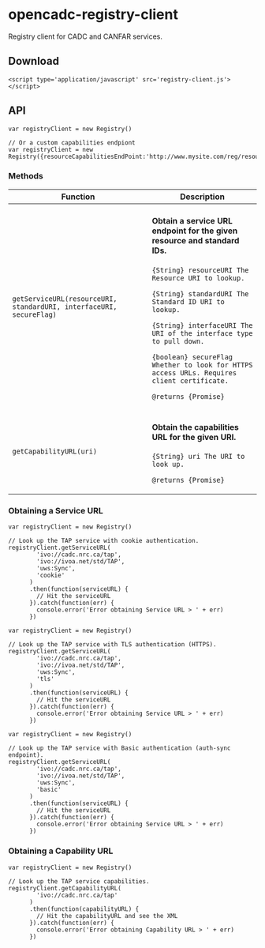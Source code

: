 # opencadc-registry-client

Registry client for CADC and CANFAR services.

## Download

```
<script type='application/javascript' src='registry-client.js'></script>
```

## API

```
var registryClient = new Registry()

// Or a custom capabilities endpiont
var registryClient = new Registry({resourceCapabilitiesEndPoint:'http://www.mysite.com/reg/resources'})
```

### Methods

| Function                                                            | Description                                                                                                                                                                                                                                                                                                                                                                                                       |
| ------------------------------------------------------------------- | ----------------------------------------------------------------------------------------------------------------------------------------------------------------------------------------------------------------------------------------------------------------------------------------------------------------------------------------------------------------------------------------------------------------- |
| `getServiceURL(resourceURI, standardURI, interfaceURI, secureFlag)` | <p><h4>Obtain a service URL endpoint for the given resource and standard IDs.</h4></p><p>`{String} resourceURI The Resource URI to lookup.`</p><p>`{String} standardURI The Standard ID URI to lookup.`</p><p>`{String} interfaceURI The URI of the interface type to pull down.`</p><p>`{boolean} secureFlag Whether to look for HTTPS access URLs. Requires client certificate.`</p><p>`@returns {Promise}`</p> |
| `getCapabilityURL(uri)`                                                | <p><h4>Obtain the capabilities URL for the given URI.</h4></p><p>`{String} uri The URI to look up.`</p><p>`@returns {Promise}`</p>                                                                                                                                                                                                                                                                                |

### Obtaining a Service URL

```
var registryClient = new Registry()

// Look up the TAP service with cookie authentication.
registryClient.getServiceURL(
        'ivo://cadc.nrc.ca/tap',
        'ivo://ivoa.net/std/TAP',
        'uws:Sync',
        'cookie'
      )
      .then(function(serviceURL) {
        // Hit the serviceURL
      }).catch(function(err) {
        console.error('Error obtaining Service URL > ' + err)
      })
```

```
var registryClient = new Registry()

// Look up the TAP service with TLS authentication (HTTPS).
registryClient.getServiceURL(
        'ivo://cadc.nrc.ca/tap',
        'ivo://ivoa.net/std/TAP',
        'uws:Sync',
        'tls'
      )
      .then(function(serviceURL) {
        // Hit the serviceURL
      }).catch(function(err) {
        console.error('Error obtaining Service URL > ' + err)
      })
```

```
var registryClient = new Registry()

// Look up the TAP service with Basic authentication (auth-sync endpoint).
registryClient.getServiceURL(
        'ivo://cadc.nrc.ca/tap',
        'ivo://ivoa.net/std/TAP',
        'uws:Sync',
        'basic'
      )
      .then(function(serviceURL) {
        // Hit the serviceURL
      }).catch(function(err) {
        console.error('Error obtaining Service URL > ' + err)
      })
```

### Obtaining a Capability URL

```
var registryClient = new Registry()

// Look up the TAP service capabilities.
registryClient.getCapabilityURL(
        'ivo://cadc.nrc.ca/tap'
      )
      .then(function(capabilityURL) {
        // Hit the capabilityURL and see the XML
      }).catch(function(err) {
        console.error('Error obtaining Capability URL > ' + err)
      })
```
